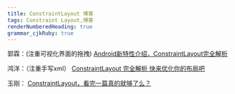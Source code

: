 ```yaml
---
title: ConstraintLayout 博客
tags: Constraint Layout,博客
renderNumberedHeading: true
grammar_cjkRuby: true
---
```



郭霖：(注重可视化界面的拖拽)
[Android新特性介绍，ConstraintLayout完全解析](https://blog.csdn.net/guolin_blog/article/details/53122387)

鸿洋：（注重手写xml）
[ConstraintLayout 完全解析 快来优化你的布局吧](https://blog.csdn.net/lmj623565791/article/details/78011599)

玉刚：
[ConstraintLayout，看完一篇真的就够了么？](https://blog.csdn.net/singwhatiwanna/article/details/96472681)